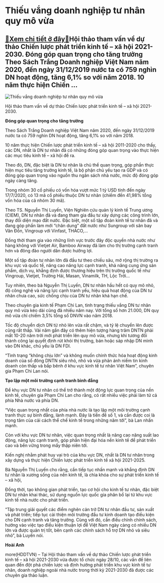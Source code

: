 Thiếu vắng doanh nghiệp tư nhân quy mô vừa
==========================================

[:gift:Xem chi tiết ở đây:gift:](https://hddtvn.com/thieu-vang-doanh-nghiep-tu-nhan-quy-mo-vua/)Hội thảo tham vấn về dự thảo Chiến lược phát triển kinh tế – xã hội 2021-2030. Đóng góp quan trọng cho tăng trưởng Theo Sách Trắng Doanh nghiệp Việt Nam năm 2020, đến ngày 31/12/2019 nước ta có 759 nghìn DN hoạt động, tăng 6,1% so với năm 2018. 10 năm thực hiện Chiến …
-----------------------------------------------------------------------------------------------------------------------------------------------------------------------------------------------------------------------------------------------------------------------------





![Thiếu vắng doanh nghiệp tư nhân quy mô vừa](https://hddtvn.com/wp-content/uploads/2021/01/0501_122767288_2910373362577680_671787024886042669_n.jpg "Thiếu vắng doanh nghiệp tư nhân quy mô vừa")


Hội thảo tham vấn về dự thảo Chiến lược phát triển kinh tế – xã hội 2021-2030.



**Đóng góp quan trọng cho tăng trưởng**


Theo Sách Trắng Doanh nghiệp Việt Nam năm 2020, đến ngày 31/12/2019 nước ta có 759 nghìn DN hoạt động, tăng 6,1% so với năm 2018.


10 năm thực hiện Chiến lược phát triển kinh tế – xã hội 2011-2020 cho thấy, các DN, nhất là DN tư nhân đã có những đóng góp quan trọng vào thực hiện các mục tiêu kinh tế – xã hội đề ra.


Theo đó, DN, đặc biệt là DN tư nhân là chủ thể quan trọng, góp phần thực hiện mục tiêu tăng trưởng kinh tế, là bộ phận chủ yếu tạo ra GDP và có đóng góp quan trọng vào nguồn thu ngân sách nhà nước, mức độ đóng góp ngày càng tăng.


Trong nhóm 30 cổ phiếu có vốn hóa vượt mức 1 tỷ USD tính đến ngày 17/7/2020, có 13 mã cổ phiếu thuộc DN tư nhân (chiếm đến 41,98% tổng vốn hóa của cả nhóm 30 mã).


Theo TS. Nguyễn Thị Luyến, Viện Nghiên cứu quản lý kinh tế Trung ương (CIEM), DN tư nhân đã và đang tham gia đầu tư xây dựng các công trình lớn, thay đổi diện mạo đất nước. Đặc biệt, một số tập đoàn kinh tế tư nhân đã và đang góp phần làm mới “chân dung” đất nước như Sungroup với sân bay Vân Đồn, Vingroup với Vinfast, THACO,…


Đồng thời tham gia vào những lĩnh vực trước đây độc quyền nhà nước như hàng không với Vietjet Air, Bamboo Airway đã làm cho thị trường cạnh tranh hơn và đông đảo người dân được hưởng lợi.


Một số tập đoàn tư nhân lớn đã đầu tư theo chiều sâu, mở rộng thị trường ra khu vực và quốc tế, nâng cao năng lực cạnh tranh, khả năng cung ứng sản phẩm, dịch vụ, khẳng định được thương hiệu trên thị trường quốc tế như Vingroup, Vietjet, Trường Hải, Masan, Vinamilk, TH, Lộc Trời…


Tuy nhiên, theo bà Nguyễn Thị Luyến, DN tư nhân hầu hết có quy mô nhỏ, độ công nghệ và năng lực cạnh tranh yếu, hiệu quả hoạt động của DN tư nhân chưa cao, sức chống chịu của DN tư nhân khá hạn chế.


Theo chuyên gia kinh tế Phạm Chi Lan, tình trạng thiếu vắng DN tư nhân quy mô vừa kéo dài cũng đã nhiều năm nay. Với tổng số hơn 21.000, DN quy mô vừa chỉ chiếm 3,5% tổng số DNVN vào năm 2018.


Tốc độ chuyển dịch DN từ nhỏ lên vừa rất chậm, và tỷ lệ chuyển lên được cũng rất thấp. Vài năm gần đây có thêm hiện tượng hàng trăm DNTN phải mất 10-20 năm trời mới phát triển lên quy mô vừa, nhưng khi tương đối thành công lại quyết định rút khỏi thị trường, bán hoặc sáp nhập DN mình vào DN khác, chủ yếu là DN FDI.


“Tình trạng “không chịu lớn” và không muốn chính thức hóa hoạt động kinh doanh của số đông DNTN siêu nhỏ, nhỏ và vừa phản ánh niềm tin kinh doanh còn thấp và bấp bênh ở khu vực kinh tế tư nhân Việt Nam”, chuyên gia Phạm Chi Lan nói.


**Tạo lập một môi trường cạnh tranh bình đẳng**


Để khu vực DN tư nhân có thể trở thành một động lực quan trọng của nền kinh tế, chuyên gia Phạm Chi Lan cho rằng, có rất nhiều việc phải làm từ cả phía Nhà nước và phía DN.


“Việc quan trọng nhất của phía nhà nước là tạo lập một môi trường cạnh tranh thực sự bình đẳng, lành mạnh. Đây là tiền đề số 1, và cần được coi là trọng tâm của cải cách thể chế kinh tế trong những năm tới”, bà Lan nhấn mạnh.


Còn với khu vực DN tư nhân, việc quan trọng nhất là nâng cao năng suất lao động, năng lực cạnh tranh, góp phần hiện đại hóa nền kinh tế để phát triển cao và bền vững trong mấy thập niên tới.


Kiến nghị nhằm phát huy vai trò của khu vực DN, nhất là DN tư nhân trong xây dựng và thực hiện Chiến lược phát triển kinh tế xã hội 2021-2025.


Bà Nguyễn Thị Luyến cho rằng, cần tiếp tục nhấn mạnh và khẳng định DN tư nhân là xương sống của nền kinh tế, là chìa khóa cho sự phát triển kinh tế – xã hội,


Đồng thời, tạo không gian phát triển, tạo cơ hội cho kinh tế tư nhân, đặc biệt DN tư nhân khai thác, sử dụng nguồn lực quốc gia phân bổ lại từ khu vực kinh tế nhà nước cho phát triển.


“Tập trung giải quyết các điểm nghẽn cản trở DN tư nhân đầu tư, sản xuất và phát triển; tiếp tục cải thiện môi trường đầu tư kinh doanh tạo điều kiện cho DN cạnh tranh và tăng trưởng. Cùng với đó, cần điều chỉnh chính sách, hướng vào việc tạo điều kiện thuận lợi để Việt Nam ngày càng có nhiều DN lớn và được quản trị tốt, bên cạnh các chính sách hỗ trợ DN nhỏ và siêu nhỏ”, bà Luyến nói.




**Hoài Anh**



more(HDDTVN) – Tại Hội thảo tham vấn về dự thảo Chiến lược phát triển kinh tế – xã hội 2021-2030 vừa được tổ chức ngày 28/10, các vấn đề liên quan đến đột phá chiến lược và định hướng phát triển khu vực kinh tế tư nhân, doanh nghiệp ngoài nhà nước trong thời kỳ 2021-2030 đã được các chuyên gia thảo luận.

